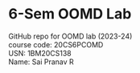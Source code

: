 # 6-Sem OOMD Lab  
GitHub repo for OOMD lab (2023-24)  
course code: 20CS6PCOMD  
USN: 1BM20CS138  
Name: Sai Pranav R 
